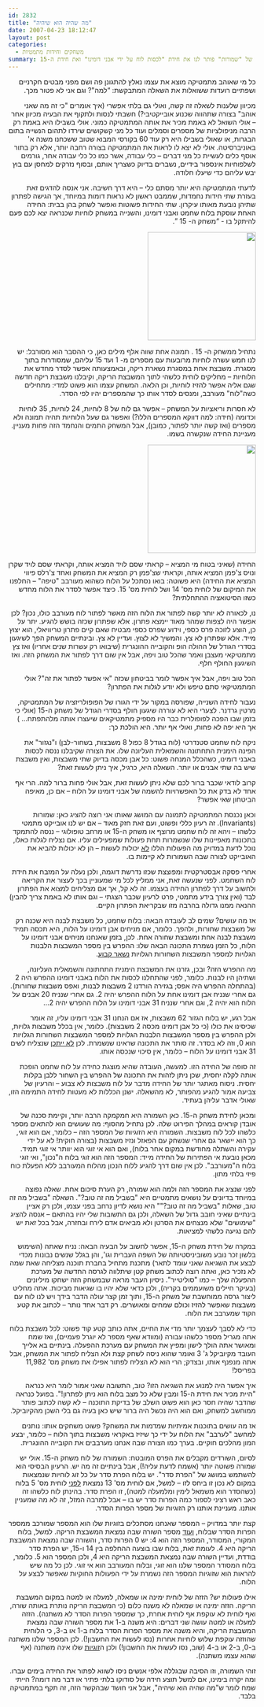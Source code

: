 ```yaml
---
id: 2832
title: "מה שהיה הוא שיהיה"
date: 2007-04-23 18:12:47
layout: post
categories: 
  - משחקים וחידות מתמטיות
summary: הפוסט הראשון בבלוג! על האופן שבו המושג המתמטי של "שמורות" פותר לנו את חידת "לכסות לוח על ידי אבני דומינו" ואת חידת ה-15
---
```

<p class="MsoNormal" dir="rtl"><span>כל מי שאוהב מתמטיקה מוצא את עצמו נאלץ להתגונן פה ושם מפני מבטים חקרניים ושפתיים רועדות ששואלות את השאלה המתבקשת: “למה"? וגם אני לא פטור מכך.</span></p>
<p class="MsoNormal" dir="rtl"><span> </span></p>
<p class="MsoNormal" dir="rtl"><span>מכיוון שלענות לשאלה זה קשה, ואולי גם בלתי אפשרי (איך אומרים "כי זה מה שאני אוהב" בצורה שתהווה שכנוע אובייקטיבי?) חשבתי לנסות ולתקוף את הבעיה מכיוון אחר – אולי השואל לא באמת מכיר את אותה המתמטיקה כמוני. אולי בשבילו היא באמת רק הרבה מניפולציות של מספרים וסמלים ועוד כל מני קשקו</span><span>שי</span><span>ם </span><span>שי</span><span>רדו לתהום הנ</span><span>שי</span><span>יה בתום הבגרות, או שאולי בשבילו היא רק עוד </span><span dir="ltr"> </span><span dir="ltr"><span dir="ltr"> </span>60</span><span dir="rtl"> </span><span><span dir="rtl"> </span> בקורסי המבוא שטוב ששכחנו משנה א' באוניברסיטה. אולי לא יצא לו לראות את המתמטיקה בצורה רחבה יותר, אלא רק בתור אוסף כלים לע</span><span>שי</span><span>ית כל מני דברים – כלי עבודה, אשר כמו כל כלי עבודה אחר, גורמים לשלפוחיות אינספור בידיים, נשברים בדיוק כשצריך אותם, ובסוף נזרקים למחסן עם בוץ יבש עליהם כדי </span><span>שי</span><span>עלו חלודה.</span></p>
<p class="MsoNormal" dir="rtl"><span> </span></p>
<p class="MsoNormal" dir="rtl"><span>לדעתי המתמטיקה היא יותר מסתם כלי – היא דרך ח</span><span>שי</span><span>בה. אני אנסה להדגים זאת בעזרת שתי חידות נחמדות, שממבט ראשון לא נראות דומות במיוחד, אך הגישה לפתרון שתיהן נובעת מאותו עיקרון. שתי החידות פשוטות ואפשר לשחק בהן בבית: החידה האחת עוסקת בלוח שחמט ואבני דומינו, והשנייה במשחק לוחיות שכנראה יצא לכם פעם להיתקל בו - “משחק ה-</span><span dir="ltr"> </span><span dir="ltr"><span dir="ltr"> </span>15</span><span dir="rtl"> </span><span><span dir="rtl"> </span>”.</span></p>
<p class="MsoNormal" dir="rtl"><a href="http://www.gadial.net/wp-content/uploads/2007/04/220px-15-puzzle.svg_.png"><img class="alignnone size-full wp-image-1168" title="220px-15-puzzle.svg" src="http://www.gadial.net/wp-content/uploads/2007/04/220px-15-puzzle.svg_.png" alt="" width="220" height="220" /></a></p>
<p class="MsoNormal" dir="rtl"><span>נתחיל ממשחק ה-</span><span dir="ltr"> </span><span dir="ltr"><span dir="ltr"> </span>15</span><span dir="rtl"> </span><span><span dir="rtl"> </span>. תמונה אחת שווה אלף מילים כאן, כי ההסבר הוא מסורבל: יש לנו חמש עשרה לוחיות מרובעות עם מספרים מ-</span><span dir="ltr"> </span><span dir="ltr"><span dir="ltr"> </span>1</span><span dir="rtl"> </span><span><span dir="rtl"> </span> ועד </span><span dir="ltr"> </span><span dir="ltr"><span dir="ltr"> </span>15</span><span dir="rtl"> </span><span><span dir="rtl"> </span> עליהם, שמסודרות בתוך מסגרת. משבצת אחת במסגרת נשארת ריקה, ובאמצעותה אפשר לסדר מחדש את הלוחיות – מחליקים לוחית כלשהי לתוך המשבצת הריקה, וקיבלנו משבצת ריקה חדשה שגם אליה אפשר להזיז לוחיות, וכן הלאה. המשחק עצמו הוא פשוט למדי: מתחילים כשה"לוח" מעורבב, ומנסים לסדר אותו כך שהמספרים יהיו לפי הסדר.</span></p>
<p class="MsoNormal" dir="rtl"><span> </span></p>
<p class="MsoNormal" dir="rtl"><span>לא חסרות וריאציות על המשחק – אפשר גם לוח של </span><span dir="ltr"> </span><span dir="ltr"><span dir="ltr"> </span>8</span><span dir="rtl"> </span><span><span dir="rtl"> </span> לוחיות, </span><span dir="ltr">24</span><span> לוחיות, </span><span dir="ltr">35</span><span> לוחיות וכדומה (חידה: למה דווקא המספרים הללו?) ואפשר גם שעל הלוחיות תהיה תמונה ולא מספרים (ואז קשה יותר לפתור, כמובן), אבל המשחק התמים והנחמד הזה פחות מעניין. מעניינת החידה שנקשרה בשמו.</span></p>
<p class="MsoNormal" dir="rtl"><a href="http://www.gadial.net/wp-content/uploads/2007/04/220px-15-puzzle-loyd.svg_.png"><img class="alignnone size-full wp-image-1169" title="220px-15-puzzle-loyd.svg" src="http://www.gadial.net/wp-content/uploads/2007/04/220px-15-puzzle-loyd.svg_.png" alt="" width="220" height="220" /></a></p>
<p class="MsoNormal" dir="rtl"><span>החידה (שאיני בטוח מי המציא – קראתי שסם לויד המציא אותה, וקראתי שסם לויד שקרן ונויס צ'פמן המציא אותה, וקראתי שצ'פמן רק המציא את המשחק ואחד צ'רלס פיווי המציא את החידה) היא פשוטה: בואו נסתכל על הלוח כשהוא מעורבב "טיפה" – החלפנו את המיקום של לוחית מס' </span><span dir="ltr">14</span><span> ושל לוחית מס' </span><span dir="ltr">15</span><span>. כיצד אפשר לסדר את הלוח מחדש כשזו הסיטואציה ההתחלתית?</span></p>
<p class="MsoNormal" dir="rtl"><span> </span></p>
<p class="MsoNormal" dir="rtl"><span>נו, לכ</span><span>אור</span><span>ה לא יותר קשה לפתור את הלוח הזה מאשר לפתור לוח מעורבב כולו, נכון? לכן אפשר היה לצפות שמהר מאוד יימצא פתרון. אלא שפתרון שכזה בושש להגיע. יתר על כן, הוצע לזוכה פרס כספי, וידוע שפרס כספי מבטיח שאם קיים פתרון טריוויאלי, הוא יצוץ מייד. אלא שפתרון לא צץ. והמ</span><span>שי</span><span>ך לא לצוץ. ועדיין לא צץ. ובינתיים המשחק הפך ל</span><span>שי</span><span>געון בסדרי הגודל של ההולה הופ והקובייה ההונגרית (</span><span>שי</span><span>בואו רק עשרות שנים אחריו) ואז צץ מתמטיקאי מעצבן ואמר שהכל טוב ויפה, אבל אין שום דרך לפתור את המשחק הזה. ואז ה</span><span>שי</span><span>געון החולף חלף.</span></p>
<p class="MsoNormal" dir="rtl"><span> </span></p>
<p class="MsoNormal" dir="rtl"><span>הכל טוב ויפה, אבל איך אפשר לומר בביטחון שכזה "אי אפשר לפתור את זה"? אולי המתמטיקאי סתם טיפש ולא יודע לגלות את הפתרון? </span></p>
<p class="MsoNormal" dir="rtl"><span> </span></p>
<p class="MsoNormal" dir="rtl"><span>נעבור לחידה השנייה, שפורסה במקור על ידי הגורו של הפופולריזציה של המתמטיקה, מרטין גרדנר. לצערי היא לא עוררה </span><span>שי</span><span>געון חולף בסדרי הגודל של משחק ה-</span><span dir="ltr">15</span><span> (אולי כי בזמן שבו הפכה לפופולרית כבר היו מספיק מתמטיקאים </span><span>שי</span><span>עצרו אותה מלהתפתח... ) אך היא יפה לא פחות, ואולי אף יותר. היא הולכת כך:</span></p>
<p class="MsoNormal" dir="rtl"><span> </span></p>
<p class="MsoNormal" dir="rtl"><span>ניקח לוח שחמט סטנדרטי (לוח בגודל </span><span dir="ltr">8</span><span> כפול </span><span dir="ltr">8</span><span> משבצות, בשחור-לבן) ו"נגזור" את הפינה הימנית התחתונה והשמאלית העליונה שלו. את הצורה שקיבלנו ננסה לכסות באבני דומינו, כשהכלל המנחה פשוט: כל אבן מכסה בדיוק שתי משבצות, ואין משבצת </span><span>שי</span><span>ש בה שתי אבנים או יותר. השאלה היא, כרגיל, איך ניתן לעשות זאת?</span></p>
<p class="MsoNormal" dir="rtl"><span> </span></p>
<p class="MsoNormal" dir="rtl"><span>קרוב לודאי שכבר ברור לכם שלא ניתן לעשות זאת, אבל אולי פחות ברור למה. הרי אף אחד לא בדק את כל האפשרויות להשמה של אבני דומינו על הלוח – אם כן, מאיפה הביטחון שאי אפשר?</span></p>
<p class="MsoNormal" dir="rtl"><span> </span></p>
<p class="MsoNormal" dir="rtl"><span>וכאן נכנסת המתמטיקה לתמונה עם המושג שאותו אני רוצה להציג כאן: שמורות (</span><span dir="ltr">Invariants</span><span>). זה רעיון כללי ופשוט, ועם זאת חזק מאוד – אם יש לנו אובייקט מתמטי כלשהו – ויהא זה לוח שחמט מרוצף או משחק ה-</span><span dir="ltr">15</span><span> </span><span>או מרחב טופולוגי – ננסה להתמקד בתכונות מאפיינות שלו שנשמרות תחת פעולות שמפעילים עליו. אם נצליח לגלות כאלו, נוכל לדעת במדויק מה הפעולות הללו <span style="text-decoration: underline;">לא</span> יכולות לעשות – הן לא יכולות להביא את האובייקט לצורה שבה השמורות לא קיימות בו.</span></p>
<p class="MsoNormal" dir="rtl"><span> </span></p>
<p class="MsoNormal" dir="rtl"><span>אחרי פסקה אבסטרקטית ומפוצצת שכזו נדרשת דוגמה, ולכן נעלה על המזבח את חידת לוח השחמט. לפני שנעשה זאת, אני ממליץ לכל מי שמעוניין בכך לעצור את הקריאה ולחשוב על דרך לפתרון החידה בעצמו. זה לא קל, אך אם מצליחים למצוא את הפתרון לבד (ואין צורך בידע מתמטי, פרט לרעיון שכבר הצגתי – וגם אותו לא באמת צריך להבין) ההנאה ממנו גדולה בהרבה מזו שבקריאת הפתרון הקיים.</span></p>
<p class="MsoNormal" dir="rtl"><span> </span></p>
<p class="MsoNormal" dir="rtl"><span>אז מה עו</span><span>שי</span><span>ם? שמים לב לעובדה הבאה: בלוח שחמט, כל משבצת לבנה היא שכנה רק של משבצות שחורות, ולהפך. כלומר, אם מניחים אבן דומינו על הלוח, היא תכסה תמיד משבצת לבנה אחת ומשבצת שחורה אחת. לכן, בזמן שאנחנו מניחים אבני דומינו על הלוח, כל הזמן נשמרת התכונה הבאה שלו: ההפרש בין מספר המשבצות הלבנות הגלויות למספר המשבצות השחורות הגלויות <span style="text-decoration: underline;">נשאר קבוע</span>.</span></p>
<p class="MsoNormal" dir="rtl"><span> </span></p>
<p class="MsoNormal" dir="rtl"><span>מה ההפרש הזה? ובכן, גזרנו את המשבצת הימנית התחתונה והשמאלית העליונה, ושתיהן היו לבנות. כלומר, לפני שהתחלנו לכסות את הלוח באבני דומינו ההפרש היה </span><span dir="ltr">2</span><span> (בהתחלה ההפרש היה אפס; בגזירה הורדנו </span><span dir="ltr">2</span><span> משבצות לבנות, ואפס משבצות שחורות). גם אחרי שנניח אבן דומינו אחת על הלוח ההפרש יהיה </span><span dir="ltr">2</span><span>. גם אחרי שנניח </span><span dir="ltr">20</span><span> אבנים על הלוח הוא יהיה </span><span dir="ltr">2</span><span>, וגם אחרי שנניח </span><span dir="ltr">31</span><span> אבני דומינו על הלוח ההפרש יהיה </span><span dir="ltr">2</span><span>...</span></p>
<p class="MsoNormal" dir="rtl"><span> </span></p>
<p class="MsoNormal" dir="rtl"><span>אבל רגע, יש בלוח הגזור </span><span dir="ltr">62</span><span> משבצות, אז אם הנחנו </span><span dir="ltr">31</span><span> אבני דומינו עליו, זה אומר שכיסינו את כולו (כי כל אבן דומינו מכסה </span><span dir="ltr">2</span><span> משבצות). כלומר, אין בכלל משבצות גלויות, ולכן ההפרש בין מספר המשבצות הלבנות הגלויות למספר המשבצות השחורות הגלויות הוא </span><span dir="ltr">0</span><span>, וזה לא בסדר. זה סותר את התכונה שראינו שנשמרת. לכן <span style="text-decoration: underline;">לא ייתכן</span> שנצליח ל</span><span>שי</span><span>ם </span><span dir="ltr">31</span><span> אבני דומינו על הלוח – כלומר, אין סיכוי שנכסה אותו.</span></p>
<p class="MsoNormal" dir="rtl"><span> </span></p>
<p class="MsoNormal" dir="rtl"><span>זה סופה של החידה הזו. למעשה, העובדה שהיא מוצגת כחידה על לוח שחמט הופכת אותה לקלה יחסית, שכן ניתן לזהות את התכונה של ההפרש בין השחור ללבן בקלות יחסית. ניסוח מאתגר יותר של החידה מדבר על לוח משבצות לא צבוע – והרעיון של צביעה אמור להגיע מהפותר, לא מהשאלה. ישנן הכללות לא מעטות לחידה התמימה הזו, שאולי אדבר עליהן בעתיד.</span></p>
<p class="MsoNormal" dir="rtl"><span> </span></p>
<p class="MsoNormal" dir="rtl"><span>ומכאן לחידת משחק ה-15. כאן השמורה היא חמקמקה הרבה יותר, וקיימת סכנה של אובדן קוראים במהלך הפירוט שלה. לכן נתחיל מהסוף: מה שעו</span><span>שי</span><span>ם הוא להתאים מספר כלשהו לכל לוח משבצות. השמורה היא הזוגיות של המספר הזה – כלומר, אם הוא זוגי, כך הוא יישאר גם אחרי שנשחק עם הפאזל ונזיז משבצות (בצורה חוקית! לא על ידי עקירה והשתלה מחודשת במקום אחר בלוח), ואם הוא אי זוגי הוא יוותר אי זוגי תמיד. מכאן נובעת אי הפתירות של החידה מייד: המספר הזה הוא זוגי בלוח ה"נכון", ואי זוגי בלוח ה"מעורבב". לכן אין שום דרך להגיע ללוח הנכון מהלוח המעורבב ללא הפעלת כוח פיזי בלתי מתון.</span></p>
<p class="MsoNormal" dir="rtl"><span> </span></p>
<p class="MsoNormal" dir="rtl"><span>לפני שנציג את המספר הזה ולמה הוא שמורה, רק הערת סיכום אחת. שאלה נפוצה במיוחד בדיונים על נושאים מתמטיים היא "בשביל מה זה טוב?". השאלה "בשביל מה זה טוב, שאלות "בשביל מה זה טוב?"" היא נושא לדיון נרחב בפני עצמו, ולכן רק אציין בינתיים שאיני חובב גדול של השאלה, ולכן גם התשובות שלי יהיו בהתאם – אנסה להציג "</span><span>שי</span><span>מו</span><span>שי</span><span>ם" שלא מנצחים את הסרטן ולא מביאים אדם לירח ובחזרה, אבל בכל זאת יש להם נגיעה כלשהי למציאות.</span></p>
<p class="MsoNormal" dir="rtl"><span> </span></p>
<p class="MsoNormal" dir="rtl"><span>במקרה של חידת משחק ה-15, אפשר לחשוב על הבעיה הבאה: נניח שאתה (ה</span><span>שי</span><span>מוש בלשון זכר נובע משוביניסטיותה של השפה העברית וגו', והן בגלל שנ</span><span>שי</span><span>ם נבונות מכדי לבצע את השגיאה שאני עומד לתאר) מתכנת מתחיל בחברת תוכנה מצליחה שאת שמה לא נזכיר כאן, ואתה רוצה לכתוב משחק קטן </span><span>שי</span><span>תלווה לגרסה החדשה של מערכת ההפעלה שלך – כמו "סוליטייר". ניסיון העבר מראה שבמשחק הזה ישחקו מיליונים (בעיקר חיילים משועממים בקריה), ולכן כדאי שלא יהיו בו שגיאות מביכות. אתה מחליט ליצור גרסה ממוחשבת של משחק ה-15, ותוך זמן קצר עולה הדבר בידך ויש לנו לוח עם משבצות שאפשר להזיז וכולם שמחים ומאושרים. רק דבר אחד נותר – לכתוב את קטע הקוד שמערבב את הלוח.</span></p>
<p class="MsoNormal" dir="rtl"><span> </span></p>
<p class="MsoNormal" dir="rtl"><span>כדי לא לסבך לעצמך יותר מדי את החיים, אתה כותב קטע קוד פשוט: לכל משבצת בלוח אתה מגריל מספר כלשהו עבורה (ומוודא שאף מספר לא יוגרל פעמיים), ואז שמח ומאושר אתה הולך לישון ומפיץ את המשחק עם מערכת ההפעלה. בינתיים בא אלייך העובד מקיוביקל ג' 3 ואומר שהוא ניסה לשחק קצת ולא הצליח לפתור את המשחק, אבל אתה מנפנף אותו, ובצדק; הרי הוא לא הצליח לפתור אפילו את משחק מס' 11,982 בפריסל!</span></p>
<p class="MsoNormal" dir="rtl"><span> </span></p>
<p class="MsoNormal" dir="rtl"><span>איך אפשר היה למנוע את השגיאה הזו? טוב, התשובה שאני אמור לומר היא כנראה "היית מכיר את חידת ה-15 ומבין שלא כל מצב בלוח הוא ניתן לפתרון!". בפועל כנראה שהדבר שהיה חסר כאן הוא פשוט </span><span>השלב של בדיקת התוכנה – לא קשה לכתוב פותר ממוחשב למשחק, ואם הוא היה נכשל היה ברור </span><span>שי</span><span>ש כאן בעיה גם בלי השכן מהקיוביקל.</span></p>
<p class="MsoNormal" dir="rtl"><span> </span></p>
<p class="MsoNormal" dir="rtl"><span>אז מה עו</span><span>שי</span><span>ם בתוכנות אמיתיות שמדמות את המשחק? פשוט משחקים אותו: נותנים למחשב "לערבב" את הלוח על ידי כך </span><span>שי</span><span>זיז באקראי משבצות בתוך הלוח – כלומר, יבצע המון מהלכים חוקיים. בערך כמו הצורה שבה אנחנו מערבבים את הקובייה ההונגרית.</span></p>
<p class="MsoNormal" dir="rtl"><span> </span></p>
<p class="MsoNormal" dir="rtl"><span>לסיום, השורדים מקבלים את הפרס המובטח: השמורה של לוח משחק ה-15. אולי יש שמורה פשוטה יותר (אשמח לדעת עליה!), אבל בינתיים זה מה יש. הרעיון הבסיסי הוא להשתמש במושג של "הפרת סדר". יש בלוח הפרת סדר על כל זוג לוחיות שנמצאות במקום לא נכון זו ביחס לזו – למשל, אם לוחית מס' 13 נמצאת <span style="text-decoration: underline;">לפני</span> לוחית מס' 5 בלוח (כשהסדר הוא משמאל לימין ומלמעלה למטה), זו הפרת סדר. בהינתן לוח כלשהו זה כאב ראש רציני לספור כמה הפרות סדר יש בו – אבל למרבה המזל, זה לא מה שמעניין אותנו. מעניינת אותנו רק הזוגיות של מספר הפרות הסדר.</span></p>
<p class="MsoNormal" dir="rtl"><span> </span></p>
<p class="MsoNormal" dir="rtl"><span>קצת יותר במדויק – המספר שאנחנו מסתכלים בזוגיות שלו הוא המספר שמורכב ממספר הפרות הסדר שבלוח, <span style="text-decoration: underline;">ועוד</span> מספר השורה שבה נמצאת המשבצת הריקה. למשל, בלוח המקורי, המסודר, המספר הזה הוא 4: יש 0 הפרות סדר, והשורה שבה נמצאת המשבצת הריקה היא 4. לעומת זאת, בלוח שבו בוצעה ההחלפה בין 14 ו-15, יש הפרת סדר בודדת, ועדיין השורה שבה נמצאת המשבצת הריקה היא 4, ולכן המספר הוא 5. כלומר, בלוח המסודר המספר שלנו הוא זוגי, ובלוח המעורבב הוא אי זוגי. לכן כל מה </span><span>שי</span><span>ש להראות הוא שזוגיות המספר הזה נשמרת על ידי הפעולות החוקיות שאפשר לבצע על הלוח.</span></p>
<p class="MsoNormal" dir="rtl"><span> </span></p>
<p class="MsoNormal" dir="rtl"><span>אילו פעולות יש? הזזה של לוחית ימינה או שמאלה, למעלה או למטה במקום המשבצת הריקה. הזזה ימינה או שמאלה לא משנה כלום (כי המשבצת הריקה נותרת באותה שורה, ואף לוחית לא עוקפת אף לוחית אחרת, כך שמספר הפרות הסדר לא משתנה). הזזה למעלה או למטה עושה שני דברים: היא משנה ב-1 את מספר השורה שבה נמצאת המשבצת הריקה, והיא משנה את מספר הפרות הסדר בלוח ב-1 או ב-3, כי הלוחית שהוזזה עוקפת שלוש לוחיות אחרות (נסו לעשות את החשבון!). לכן המספר שלנו משתנה ב-0, ב-2 או ב-4 (שוב, נסו לעשות את החשבון!) ולכן ה<span style="text-decoration: underline;">זוגיות</span> שלו אינה משתנה (אף שהוא עצמו משתנה).</span></p>
<p class="MsoNormal" dir="rtl"><span> </span></p>
<p class="MsoNormal" dir="rtl"><span>זוהי השמורה, וזו הסיבה שבגללה אלפי אנ</span><span>שי</span><span>ם ניסו לשווא לפתור את החידה בימים עברו. ומה יקרה בימינו, אם למשל תוצע חידה של סודוקו בלתי פתיר או דבר מה דומה? הייתי שמח לומר ש"מה </span><span>ש</span><span>היה הוא </span><span>שי</span><span>היה", אבל אני חושד שבהקשר הזה, זה תקף במתמטיקה בלבד.</span></p>
